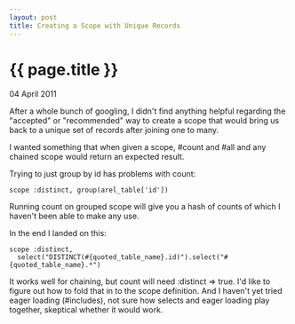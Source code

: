 ```yaml
---
layout: post
title: Creating a Scope with Unique Records 
---
```


{{ page.title }}
================

<p class="meta">04 April 2011</p>

After a whole bunch of googling, I didn't find anything helpful regarding the "accepted" or "recommended" way to create a scope that would bring us back to a unique set of records after joining one to many.

I wanted something that when given a scope, #count and #all and any chained scope would return an expected result.



Trying to just group by id has problems with count:

    scope :distinct, group(arel_table['id'])
    
Running count on grouped scope will give you a hash of counts of which I haven't been able to make any use.



In the end I landed on this:

    scope :distinct, 
      select("DISTINCT(#{quoted_table_name}.id)").select("#{quoted_table_name}.*")
    
It works well for chaining, but count will need :distinct => true.   I'd like to figure out how to fold that in to the scope definition.  And I haven't yet tried eager loading (#includes), not sure how selects and eager loading play together, skeptical whether it would work.